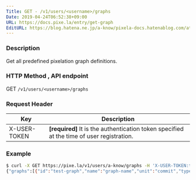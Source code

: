 ```yaml
---
Title: GET - /v1/users/<username>/graphs
Date: 2019-04-24T06:52:38+09:00
URL: https://docs.pixe.la/entry/get-graph
EditURL: https://blog.hatena.ne.jp/a-know/pixela-docs.hatenablog.com/atom/entry/17680117127076483311
---
```


### Description
Get all predefined pixelation graph definitions.

### HTTP Method , API endpoint
<span class="badge badge-get">GET</span> `/v1/users/<username>/graphs`

### Request Header

|Key|Description|
|---|---|
|X-USER-TOKEN|**[required]** It is the authentication token specified at the time of user registration.|


### Example

```sh
$ curl -X GET https://pixe.la/v1/users/a-know/graphs -H 'X-USER-TOKEN:thisissecret'
{"graphs":[{"id":"test-graph","name":"graph-name","unit":"commit","type":"int","color":"shibafu","timezone":"Asia/Tokyo","purgeCacheURLs":["https://camo.githubusercontent.com/xxx/xxxx"],"selfSufficient":"increment","isSecret":false}]}
```
